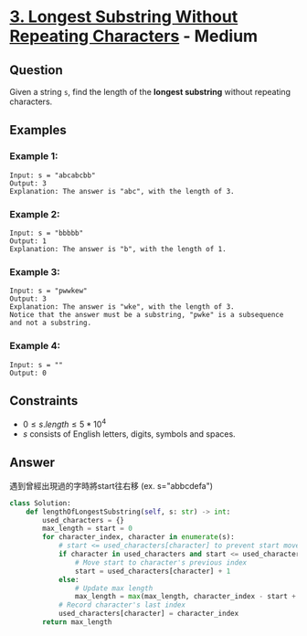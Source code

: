 # [3. Longest Substring Without Repeating Characters](https://leetcode.com/problems/longest-substring-without-repeating-characters/) - Medium

## Question

Given a string `s`, find the length of the **longest substring** without repeating characters.

## Examples

### Example 1:

```shell
Input: s = "abcabcbb"
Output: 3
Explanation: The answer is "abc", with the length of 3.
```

### Example 2:

```shell
Input: s = "bbbbb"
Output: 1
Explanation: The answer is "b", with the length of 1.
```

### Example 3:

```shell
Input: s = "pwwkew"
Output: 3
Explanation: The answer is "wke", with the length of 3.
Notice that the answer must be a substring, "pwke" is a subsequence and not a substring.
```

### Example 4:

```shell
Input: s = ""
Output: 0
```

## Constraints

* $0 \leq s.length \leq 5 * 10^4$
* $s$ consists of English letters, digits, symbols and spaces.

## Answer

遇到曾經出現過的字時將start往右移 (ex. s="abbcdefa")

```python
class Solution:
    def lengthOfLongestSubstring(self, s: str) -> int:
        used_characters = {}
        max_length = start = 0
        for character_index, character in enumerate(s):
            # start <= used_characters[character] to prevent start move back to left
            if character in used_characters and start <= used_characters[character]:
                # Move start to character's previous index
                start = used_characters[character] + 1
            else:
                # Update max length
                max_length = max(max_length, character_index - start + 1)
            # Record character's last index
            used_characters[character] = character_index
        return max_length
```

